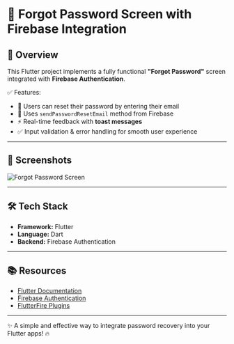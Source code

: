# 🔑 Forgot Password Screen with Firebase Integration  

## 📖 Overview  

This Flutter project implements a fully functional **"Forgot Password"** screen integrated with **Firebase Authentication**.  

✅ Features:  
- 📧 Users can reset their password by entering their email  
- 🔐 Uses `sendPasswordResetEmail` method from Firebase  
- ⚡ Real-time feedback with **toast messages**  
- ✅ Input validation & error handling for smooth user experience  

---

## 📸 Screenshots  

![Forgot Password Screen](https://github.com/user-attachments/assets/24e176b3-dbbd-470a-b44d-e4caaa1e1a26)  

---

## 🛠️ Tech Stack  
- **Framework:** Flutter  
- **Language:** Dart  
- **Backend:** Firebase Authentication  

---

## 📚 Resources  
- [Flutter Documentation](https://docs.flutter.dev/)  
- [Firebase Authentication](https://firebase.google.com/docs/auth)  
- [FlutterFire Plugins](https://firebase.flutter.dev/)  

---

✨ A simple and effective way to integrate password recovery into your Flutter apps! 🔥  
